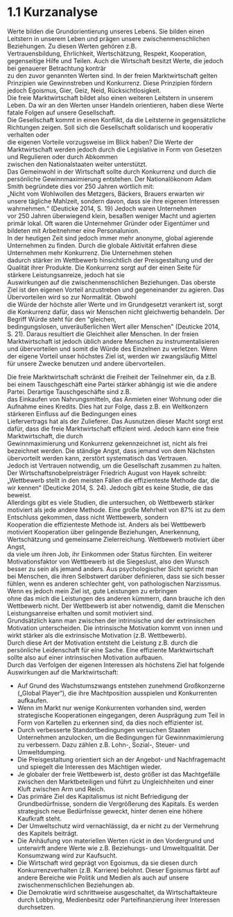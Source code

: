 # 1.1 Kurzanalyse

Werte bilden die Grundorientierung unseres Lebens. Sie bilden einen Leitstern in unserem Leben und prägen unsere zwischenmenschlichen Beziehungen. Zu diesen Werten gehören z.B.   
Vertrauensbildung, Ehrlichkeit, Wertschätzung, Respekt, Kooperation, gegenseitige Hilfe und Teilen. Auch die Wirtschaft besitzt Werte, die jedoch bei genauerer Betrachtung konträr   
zu den zuvor genannten Werten sind. In der freien Marktwirtschaft gelten Prinzipien wie Gewinnstreben und Konkurrenz. Diese Prinzipien fördern jedoch Egoismus, Gier, Geiz, Neid, Rücksichtlosigkeit.   
Die freie Marktwirtschaft bildet also einen weiteren Leitstern in unserem Leben. Da wir an den Werten unser Handeln orientieren, haben diese Werte fatale Folgen auf unsere Gesellschaft.   
Die Gesellschaft kommt in einen Konflikt, da die Leitsterne in gegensätzliche Richtungen zeigen. Soll sich die Gesellschaft solidarisch und kooperativ verhalten oder   
die eigenen Vorteile vorzugsweise im Blick haben? Die Werte der Marktwirtschaft werden jedoch durch die Legislative in Form von Gesetzen und Regulieren oder durch Abkommen   
zwischen den Nationalstaaten weiter unterstützt.   
Das Gemeinwohl in der Wirtschaft sollte durch Konkurrenz und durch die persönliche Gewinnmaximierung entstehen. Der Nationalökonom Adam Smith begründete dies vor 250 Jahren wörtlich mit:   
„Nicht vom Wohlwollen des Metzgers, Bäckers, Brauers erwarten wir unsere tägliche Mahlzeit, sondern davon, dass sie ihre eigenen Interessen wahrnehmen.“ \(Deuticke 2014, S. 19\) Jedoch waren Unternehmen   
vor 250 Jahren überwiegend klein, besaßen weniger Macht und agierten primär lokal. Oft waren die Unternehmer Gründer oder Eigentümer und bildeten mit Arbeitnehmer eine Personalunion.   
In der heutigen Zeit sind jedoch immer mehr anonyme, global agierende Unternehmen zu finden. Durch die globale Aktivität erfahren diese Unternehmen mehr Konkurrenz. Die Unternehmen stehen   
dadurch stärker im Wettbewerb hinsichtlich der Preisgestaltung und der Qualität ihrer Produkte. Die Konkurrenz sorgt auf der einen Seite für stärkere Leistungsanreize, jedoch hat sie   
Auswirkungen auf die zwischenmenschlichen Beziehungen. Das oberste Ziel ist den eigenen Vorteil anzustreben und gegeneinander zu agieren. Das Übervorteilen wird so zur Normalität. Obwohl   
die Würde der höchste aller Werte und im Grundgesetzt verankert ist, sorgt die Konkurrenz dafür, dass wir Menschen nicht gleichwertig behandeln. Der Begriff Würde steht für den "gleichen,   
bedingungslosen, unveräußerlichen Wert aller Menschen" \(Deuticke 2014, S. 21\). Daraus resultiert die Gleichheit aller Menschen. In der freien Marktwirtschaft ist jedoch üblich andere Menschen zu instrumentalisieren   
und übervorteilen und somit die Würde des Einzelnen zu verletzen. Wenn der eigene Vorteil unser höchstes Ziel ist, werden wir zwangsläufig Mittel für unsere Zwecke benutzen und andere übervorteilen.

Die freie Marktwirtschaft schränkt die Freiheit der Teilnehmer ein, da z.B. bei einem Tauschgeschäft eine Partei stärker abhängig ist wie die andere Partei. Derartige Tauschgeschäfte sind z.B.   
das Einkaufen von Nahrungsmitteln, das Anmieten einer Wohnung oder die Aufnahme eines Kredits.  Dies hat zur Folge, dass z.B. ein Weltkonzern stärkeren Einfluss auf die Bedingungen eines   
Liefervertrags hat als der Zulieferer. Das Ausnutzen dieser Macht sorgt erst dafür, dass die freie Marktwirtschaft effizient wird. Jedoch kann eine freie Marktwirtschaft, die durch   
Gewinnmaximierung und Konkurrenz gekennzeichnet ist, nicht als frei bezeichnet werden. Die ständige Angst, dass jemand von dem Nächsten übervorteilt werden kann, zerstört systematisch das Vertrauen.   
Jedoch ist Vertrauen notwendig, um die Gesellschaft zusammen zu halten.   
Der Wirtschaftsnobelpreisträger Friedrich August von Hayek schreibt: „Wettbewerb stellt in den meisten Fällen die effizienteste Methode dar, die wir kennen“ \(Deuticke 2014, S. 24\). Jedoch gibt es keine Studie, die das beweist.   
Allerdings gibt es viele Studien, die untersuchen, ob Wettbewerb stärker motiviert als jede andere Methode. Eine große Mehrheit von 87% ist zu dem Entschluss gekommen, dass nicht Wettbewerb, sondern   
Kooperation die effizienteste Methode ist. Anders als bei Wettbewerb motiviert Kooperation über gelingende Beziehungen, Anerkennung, Wertschätzung und gemeinsame Zielerreichung. Wettbewerb motiviert über Angst,   
da viele um ihren Job, ihr Einkommen oder Status fürchten. Ein weiterer Motivationsfaktor von Wettbewerb ist die Siegeslust, also den Wunsch besser zu sein als jemand anders. Aus psychologischer Sicht spricht man   
bei Menschen, die ihren Selbstwert darüber definieren, dass sie sich besser fühlen, wenn es anderen schlechter geht, von pathologischen Narzissmus. Wenn es jedoch mein Ziel ist, gute Leistungen zu erbringen   
ohne das mich die Leistungen des anderen kümmern, dann brauche ich den Wettbewerb nicht.  Der Wettbewerb ist aber notwendig, damit die Menschen Leistungsanreise erhalten und somit motiviert sind.   
Grundsätzlich kann man zwischen der intrinsische und der extrinsischen Motivation unterscheiden. Die intrinsische Motivation kommt von innen und wirkt stärker als die extrinsische Motivation \(z.B. Wettbewerb\).   
Durch diese Art der Motivation entsteht die Leistung z.B. durch die persönliche Leidenschaft für eine Sache. Eine effiziente Marktwirtschaft sollte also auf einer intrinsischen Motivation aufbauen.   
Durch das Verfolgen der eigenen Interessen als höchstens Ziel hat folgende Auswirkungen auf die Marktwirtschaft:

* Auf Grund des Wachstumszwangs entstehen zunehmend Großkonzerne \(„Global Player“\), die ihre Machtposition ausspielen und Konkurrenten aufkaufen.
* Wenn im Markt nur wenige Konkurrenten vorhanden sind, werden strategische Kooperationen eingegangen, deren Ausprägung zum Teil in Form von Kartellen zu erkennen sind, da dies noch effizienter ist.
* Durch verbesserte Standortbedingungen versuchen Staaten Unternehmen anzulocken, um die Bedingungen für Gewinnmaximierung zu verbessern. Dazu zählen z.B. Lohn-, Sozial-, Steuer- und Umweltdumping.
* Die Preisgestaltung orientiert sich an der Angebot- und Nachfragemacht und spiegelt die Interessen des Mächtigen wieder.
* Je globaler der freie Wettbewerb ist, desto größer ist das Machtgefälle zwischen den Marktbeteiligen und führt zu Ungleichheiten und einer Kluft zwischen Arm und Reich. 
* Das primäre Ziel des Kapitalismus ist nicht Befriedigung der Grundbedürfnisse, sondern die Vergrößerung des Kapitals. Es werden strategisch neue Bedürfnisse geweckt, hinter denen eine höhere Kaufkraft steht.
* Der Umweltschutz wird vernachlässigt, da er nicht zu der Vermehrung des Kapitels beiträgt.
* Die Anhäufung von materiellen Werten rückt in den Vordergrund und unterwirft andere Werte wie z.B. Beziehungs- und Umweltqualität. Der Konsumzwang wird zur Kaufsucht.
* Die Wirtschaft wird geprägt von Egoismus, da sie diesen durch Konkurrenzverhalten \(z.B. Karriere\) belohnt. Dieser Egoismus färbt auf andere Bereiche wie Politik und Medien als auch auf unsere zwischenmenschlichen Beziehungen ab.
* Die Demokratie wird schrittweise ausgeschaltet, da Wirtschaftakteure durch Lobbying, Medienbesitz oder Parteifinanzierung ihrer Interessen durchsetzen.



